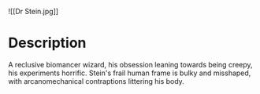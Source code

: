 
![[Dr Stein.jpg]]

# Description
A reclusive biomancer wizard, his obsession leaning towards being creepy, his experiments horrific. Stein's frail human frame is bulky and misshaped, with arcanomechanical contraptions littering his body.